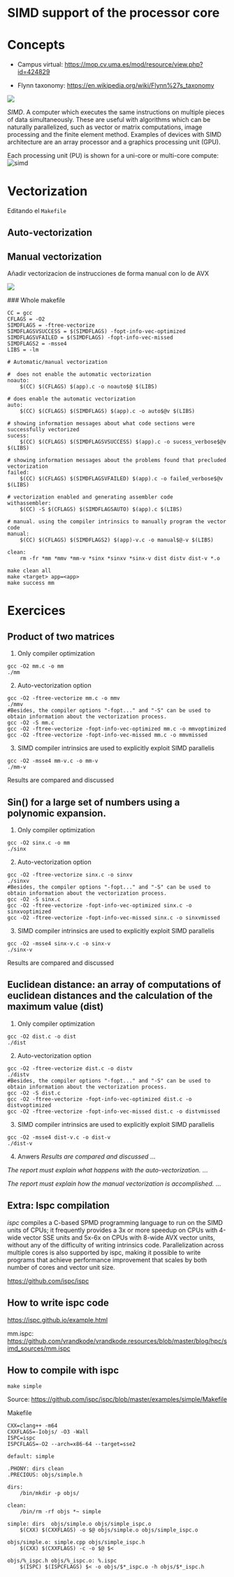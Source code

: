 # SIMD support of the processor core

# Concepts

* Campus virtual: https://mop.cv.uma.es/mod/resource/view.php?id=424829

* Flynn taxonomy: https://en.wikipedia.org/wiki/Flynn%27s_taxonomy

![](https://raw.githubusercontent.com/vrandkode/vrandkode.resources/master/blog/hpc/flynn_taxonomy.png)

*SIMD*. A computer which executes the same instructions on multiple pieces of data simultaneously. These are useful with algorithms which can be naturally parallelized, such as vector or matrix computations, image processing and the finite element method. Examples of devices with SIMD architecture are an array processor and a graphics processing unit (GPU).

Each processing unit (PU) is shown for a uni-core or multi-core compute:
![simd](https://upload.wikimedia.org/wikipedia/commons/thumb/2/21/SIMD.svg/500px-SIMD.svg.png)


# Vectorization
Editando el `Makefile`

## Auto-vectorization
## Manual vectorization
Añadir vectorizacion de instrucciones de forma manual con lo de AVX 
    
![](https://raw.githubusercontent.com/vrandkode/vrandkode.resources/master/blog/hpc/vmx.png)


### Whole makefile
```
CC = gcc
CFLAGS = -O2
SIMDFLAGS = -ftree-vectorize
SIMDFLAGSVSUCCESS = $(SIMDFLAGS) -fopt-info-vec-optimized
SIMDFLAGSVFAILED = $(SIMDFLAGS) -fopt-info-vec-missed
SIMDFLAGS2 = -msse4
LIBS = -lm 

# Automatic/manual vectorization

#  does not enable the automatic vectorization
noauto:
	$(CC) $(CFLAGS) $(app).c -o noauto$@ $(LIBS)

# does enable the automatic vectorization
auto:
	$(CC) $(CFLAGS) $(SIMDFLAGS) $(app).c -o auto$@v $(LIBS)

# showing information messages about what code sections were successfully vectorized
sucess:
	$(CC) $(CFLAGS) $(SIMDFLAGSVSUCCESS) $(app).c -o sucess_verbose$@v $(LIBS)

# showing information messages about the problems found that precluded vectorization
failed:
	$(CC) $(CFLAGS) $(SIMDFLAGSVFAILED) $(app).c -o failed_verbose$@v $(LIBS)

# vectorization enabled and generating assembler code 
withassembler:
	$(CC) -S $(CFLAGS) $(SIMDFLAGSAUTO) $(app).c $(LIBS)
    
# manual. using the compiler intrinsics to manually program the vector code
manual:
	$(CC) $(CFLAGS) $(SIMDFLAGS2) $(app)-v.c -o manual$@-v $(LIBS)

clean:
	rm -fr *mm *mmv *mm-v *sinx *sinxv *sinx-v dist distv dist-v *.o

```

```
make clean all
make <target> app=<app>
make success mm
```

# Exercices
## Product of two matrices

1. Only compiler optimization
```
gcc -O2 mm.c -o mm
./mm
```

2. Auto-vectorization option
```
gcc -O2 -ftree-vectorize mm.c -o mmv
./mmv
#Besides, the compiler options "-fopt..." and "-S" can be used to obtain information about the vectorization process.
gcc -O2 -S mm.c
gcc -O2 -ftree-vectorize -fopt-info-vec-optimized mm.c -o mmvoptimized
gcc -O2 -ftree-vectorize -fopt-info-vec-missed mm.c -o mmvmissed
```

3. SIMD compiler intrinsics are used to explicitly exploit SIMD parallelis
```
gcc -O2 -msse4 mm-v.c -o mm-v
./mm-v
```

Results are compared and discussed


## Sin() for a large set of numbers using a polynomic expansion.

1. Only compiler optimization
```
gcc -O2 sinx.c -o mm
./sinx
```

2. Auto-vectorization option
```
gcc -O2 -ftree-vectorize sinx.c -o sinxv
./sinxv
#Besides, the compiler options "-fopt..." and "-S" can be used to obtain information about the vectorization process.
gcc -O2 -S sinx.c
gcc -O2 -ftree-vectorize -fopt-info-vec-optimized sinx.c -o sinxvoptimized
gcc -O2 -ftree-vectorize -fopt-info-vec-missed sinx.c -o sinxvmissed
```

3. SIMD compiler intrinsics are used to explicitly exploit SIMD parallelis
```
gcc -O2 -msse4 sinx-v.c -o sinx-v
./sinx-v
```

Results are compared and discussed

## Euclidean distance: an array of computations of euclidean distances and the calculation of the maximum value (dist)

1. Only compiler optimization
```
gcc -O2 dist.c -o dist
./dist
```

2. Auto-vectorization option
```
gcc -O2 -ftree-vectorize dist.c -o distv
./distv
#Besides, the compiler options "-fopt..." and "-S" can be used to obtain information about the vectorization process.
gcc -O2 -S dist.c
gcc -O2 -ftree-vectorize -fopt-info-vec-optimized dist.c -o distvoptimized
gcc -O2 -ftree-vectorize -fopt-info-vec-missed dist.c -o distvmissed
```

3. SIMD compiler intrinsics are used to explicitly exploit SIMD parallelis
```
gcc -O2 -msse4 dist-v.c -o dist-v
./dist-v
```
4. Anwers
*Results are compared and discussed*
...

*The report must explain what happens with the auto-vectorization.*
...

*The report must explain how the manual vectorization is accomplished.*
...

## Extra: Ispc compilation

*ispc* compiles a C-based SPMD programming language to run on the SIMD units of CPUs; it frequently provides a 3x or more speedup on CPUs with 4-wide vector SSE units and 5x-6x on CPUs with 8-wide AVX vector units, without any of the difficulty of writing intrinsics code. Parallelization across multiple cores is also supported by ispc, making it possible to write programs that achieve performance improvement that scales by both number of cores and vector unit size.

https://github.com/ispc/ispc

## How to write ispc code

https://ispc.github.io/example.html


mm.ispc: https://github.com/vrandkode/vrandkode.resources/blob/master/blog/hpc/simd_sources/mm.ispc

## How to compile with ispc

```
make simple
```

Source: https://github.com/ispc/ispc/blob/master/examples/simple/Makefile

Makefile
```
CXX=clang++ -m64
CXXFLAGS=-Iobjs/ -O3 -Wall
ISPC=ispc
ISPCFLAGS=-O2 --arch=x86-64 --target=sse2

default: simple

.PHONY: dirs clean
.PRECIOUS: objs/simple.h

dirs:
	/bin/mkdir -p objs/

clean:
	/bin/rm -rf objs *~ simple

simple: dirs  objs/simple.o objs/simple_ispc.o
	$(CXX) $(CXXFLAGS) -o $@ objs/simple.o objs/simple_ispc.o

objs/simple.o: simple.cpp objs/simple_ispc.h 
	$(CXX) $(CXXFLAGS) -c -o $@ $<

objs/%_ispc.h objs/%_ispc.o: %.ispc
	$(ISPC) $(ISPCFLAGS) $< -o objs/$*_ispc.o -h objs/$*_ispc.h
```

